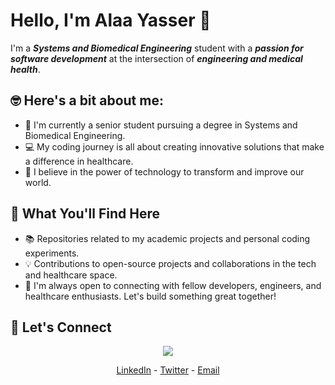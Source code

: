 # Hello, I'm Alaa Yasser 👋
I'm a **_Systems and Biomedical Engineering_** student with a **_passion for software development_** at the intersection of **_engineering and medical health_**.

## 🤓 Here's a bit about me:

- 🔬 I'm currently a senior student pursuing a degree in Systems and Biomedical Engineering.
- 💻 My coding journey is all about creating innovative solutions that make a difference in healthcare.
- 🚀 I believe in the power of technology to transform and improve our world.

## 🌟 What You'll Find Here

- 📚 Repositories related to my academic projects and personal coding experiments.
- 💡 Contributions to open-source projects and collaborations in the tech and healthcare space.
- 🤝 I'm always open to connecting with fellow developers, engineers, and healthcare enthusiasts. Let's build something great together!

## 💬 Let's Connect

<!-- Typing SVG by DenverCoder1 - https://github.com/DenverCoder1/readme-typing-svg -->
<p align="center">
  <a href="https://github.com/DenverCoder1/readme-typing-svg"><img src="https://readme-typing-svg.herokuapp.com/?lines=feel%20free%20to%20contact%20me!🤗;Thanks%20for%20stopping%20by!🙌&font=Fira%20Code&center=true&width=440&height=45&color=%23800080&vCenter=true&size=22"></a>
</p>
<p align="center">
  <a href="https://www.linkedin.com/in/alaa-yasser-el-gendy">LinkedIn</a> - 
  <a href="https://twitter.com/alaayasser01">Twitter</a> - 
  <a href="mailto:alaayasser499@gmail.com">Email</a>
</p>

